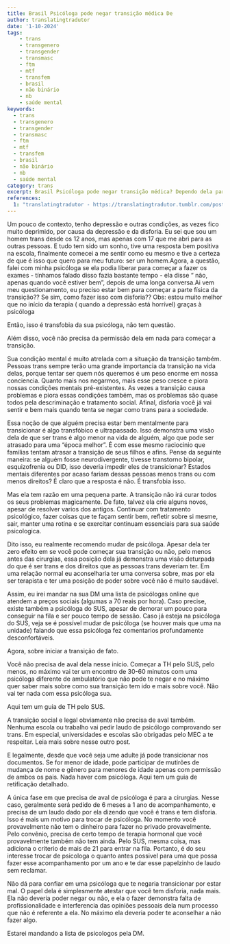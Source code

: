 ```yaml
---
title: Brasil Psicóloga pode negar transição médica De
author: translatingtradutor
date: '1-10-2024'
tags:
    - trans
    - transgenero
    - transgender
    - transmasc
    - ftm
    - mtf
    - transfem
    - brasil
    - não binário
    - nb
    - saúde mental
keywords:
  - trans
  - transgenero
  - transgender
  - transmasc
  - ftm
  - mtf
  - transfem
  - brasil
  - não binário
  - nb
  - saúde mental
category: trans
excerpt: Brasil Psicóloga pode negar transição médica? Dependo dela para conseguir?Um pouco de contexto, tenho depressão e outras condições, as vezes fico mu...
references:
  1: "translatingtradutor - https://translatingtradutor.tumblr.com/post/763144637585211392/brasil-psic%C3%B3loga-pode-negar-transi%C3%A7%C3%A3o-m%C3%A9dica"
---
```


Um pouco de contexto, tenho depressão e outras condições, as vezes fico muito deprimido, por causa da depressão e da disforia. Eu sei que sou um homem trans desde os 12 anos, mas apenas com 17 que me abri para as outras pessoas. E tudo tem sido um sonho, tive uma resposta bem positiva na escola, finalmente comecei a me sentir como eu mesmo e tive a certeza de que é isso que quero para meu futuro: ser um homem.Agora, a questão, falei com minha psicóloga se ela podia liberar para começar a fazer os exames - tínhamos falado disso fazia bastante tempo - ela disse “ não, apenas quando você estiver bem”, depois de uma longa conversa.Ai vem meu questionamento, eu preciso estar bem para começar a parte física da transição?? Se sim, como fazer isso com disforia?? Obs: estou muito melhor que no início da terapia ( quando a depressão está horrível) graças à psicóloga

Então, isso é transfobia da sua psicóloga, não tem questão.

Além disso, você não precisa da permissão dela em nada para começar a transição.

Sua condição mental é muito atrelada com a situação da transição também. Pessoas trans sempre terão uma grande importancia da transição na vida delas, porque tentar ser quem nós queremos é um peso enorme em nossa conciencia. Quanto mais nos negarmos, mais esse peso cresce e piora nossas condições mentais pré-existentes. As vezes a transição causa problemas e piora essas condições também, mas os problemas são quase todos pela descriminação e tratamento social. Afinal, disforia você já vai sentir e bem mais quando tenta se negar como trans para a sociedade.

Essa noção de que alguém precisa estar bem mentalmente para transicionar é algo transfóbico e ultrapassado. Isso demonstra uma visão dela de que ser trans é algo menor na vida de alguém, algo que pode ser atrasado para uma “época melhor”. É com esse mesmo raciocinio que familias tentam atrasar a transição de seus filhos e afins. Pense da seguinte maneira: se alguém fosse neurodivergente, tivesse transtorno bipolar, esquizofrenia ou DID, isso deveria impedir eles de transicionar? Estados mentais diferentes por acaso fariam dessas pessoas menos trans ou com menos direitos? É claro que a resposta é não. É transfobia isso.

Mas ela tem razão em uma pequena parte. A transição não irá curar todos os seus problemas magicamente. De fato, talvez ela crie alguns novos, apesar de resolver varios dos antigos. Continuar com tratamento psicológico, fazer coisas que te façam sentir bem, refletir sobre si mesme, sair, manter uma rotina e se exercitar continuam essenciais para sua saúde psicologica.

Dito isso, eu realmente recomendo mudar de psicóloga. Apesar dela ter zero efeito em se você pode começar sua transição ou não, pelo menos antes das cirurgias, essa posição dela já demonstra uma visão deturpada do que é ser trans e dos direitos que as pessoas trans deveriam ter. Em uma relação normal eu aconselharia ter uma conversa sobre, mas por ela ser terapista e ter uma posição de poder sobre você não é muito saudável.

Assim, eu irei mandar na sua DM uma lista de psicólogas online que atendem a preços sociais (algumas a 70 reais por hora). Caso precise, existe também a psicóloga do SUS, apesar de demorar um pouco para conseguir na fila e ser pouco tempo de sessão. Caso já esteja na psicóloga do SUS, veja se é possível mudar de psicóloga (se houver mais que uma na unidade) falando que essa psicóloga fez comentarios profundamente desconfortáveis.

Agora, sobre iniciar a transição de fato.

Você não precisa de aval dela nesse inicio. Começar a TH pelo SUS, pelo menos, no máximo vai ter um encontro de 30-60 minutos com uma psicóloga diferente de ambulatório que não pode te negar e no máximo quer saber mais sobre como sua transição tem ido e mais sobre você. Não vai ter nada com essa psicóloga sua.

Aqui tem um guia de TH pelo SUS.

A transição social e legal obviamente não precisa de aval também. Nenhuma escola ou trabalho vai pedir laudo de psicólogo comprovando ser trans. Em especial, universidades e escolas são obrigadas pelo MEC a te respeitar. Leia mais sobre nesse outro post.

E legalmente, desde que você seja ume adulte já pode transicionar nos documentos. Se for menor de idade, pode participar de mutirões de mudança de nome e gênero para menores de idade apenas com permissão de ambos os pais. Nada haver com psicóloga.  Aqui tem um guia de retificação detalhado.

A única fase em que precisa de aval de psicóloga é para a cirurgias. Nesse caso, geralmente será pedido de 6 meses a 1 ano de acompanhamento, e precisa de um laudo dado por ela dizendo que você é trans e tem disforia. Isso é mais um motivo para trocar de psicóloga. No momento você provavelmente não tem o dinheiro para fazer no privado provavelmente. Pelo convênio, precisa de certo tempo de terapia hormonal que você provavelmente também não tem ainda. Pelo SUS, mesma coisa, mas adiciona o criterio de mais de 21 para entrar na fila. Portanto, é do seu interesse trocar de psicologa o quanto antes possivel para uma que possa fazer esse acompanhamento por um ano e te dar esse papelzinho de laudo sem reclamar.

Não dá para confiar em uma psicóloga que te negaria transicionar por estar mal. O papel dela é simplesmente atestar que você tem disforia, nada mais. Ela não deveria poder negar ou não, e ela o fazer demonstra falta de profissionalidade e interferencia das opiniões pessoais dela num processo que não é referente a ela. No máximo ela deveria poder te aconselhar a não fazer algo.

Estarei mandando a lista de psicologos pela DM.